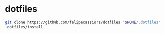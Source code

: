 # dotfiles

```bash
git clone https://github.com/felipecassiors/dotfiles "$HOME/.dotfiles"
.dotfiles/install
``` 